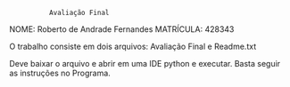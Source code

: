               Avaliação Final
NOME: Roberto de Andrade Fernandes
MATRÍCULA: 428343


O trabalho consiste em dois arquivos:
Avaliação Final e Readme.txt

Deve baixar o arquivo e abrir em uma IDE python e executar.
Basta seguir as instruções no Programa.
